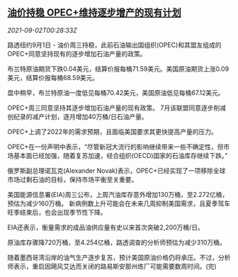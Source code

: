 <!--1630542662000-->
[油价持稳 OPEC+维持逐步增产的现有计划](https://cn.reuters.com/article/oil-close-0901-wedn-idCNKBS2FY00Q)
------

<div><i>2021-09-02T00:28:33Z</i></div><p>路透纽约9月1日 - 油价周三持稳，此前石油输出国组织(OPEC)和其盟友组成的OPEC+同意坚持现有的逐步增加石油产量的政策。</p><p>布兰特原油期货下跌0.04美元，结算价报每桶71.59美元。美国原油期货上涨0.09美元，结算价报每桶68.59美元。</p><p>盘中稍早，布兰特原油一度低见每桶70.42美元，美国原油低见每桶67.12美元。</p><p>OPEC+周三同意坚持其逐步增加石油产量的现有政策。 7月该联盟同意逐步削减创纪录的减产计划，逐月增加40万桶/日石油产量。</p><p>OPEC+上调了2022年的需求预期，且面临美国要求其更快提高产量的压力。</p><p>OPEC+在一份声明中表示，“尽管新冠大流行的影响继续带来一些不确定性，但市场基本面已经加强，随着复苏加速，经合组织(OECD)国家的石油库存继续下跌。”</p><p>俄罗斯副总理诺瓦克(Alexander Novak)表示，OPEC+已经实现了一项移除全球市场过剩石油的目标，保持市场平衡至关重要。</p><p>美国能源信息署(EIA)周三公布，上周汽油库存意外增加130万桶，至2.272亿桶，预估为减少160万桶。 新病例数上升可能会在未来几周抑制美国需求，且夏季驾车旺季结束后，也会出现季节性下降。</p><p>EIA还表示，衡量需求的成品油供应量有史以来首次突破2,200万桶/日。</p><p>原油库存骤降720万桶，至4.254亿桶，路透调查的分析师预估为减少310万桶。</p><p>随着墨西哥湾沿岸的油气生产逐步复苏，预计美国原油价格仍将承压。不过，分析师表示，重启因飓风艾达而关闭的路易斯安那州炼厂可能需要数周时间。(完)</p>
